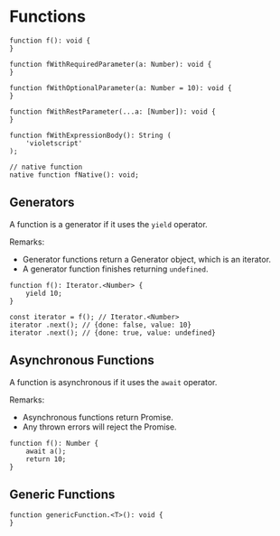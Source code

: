 # Functions

```
function f(): void {
}

function fWithRequiredParameter(a: Number): void {
}

function fWithOptionalParameter(a: Number = 10): void {
}

function fWithRestParameter(...a: [Number]): void {
}

function fWithExpressionBody(): String (
	'violetscript'
);

// native function
native function fNative(): void;
```

## Generators

A function is a generator if it uses the `yield` operator.

Remarks:

- Generator functions return a Generator object, which is an iterator.
- A generator function finishes returning `undefined`.

```
function f(): Iterator.<Number> {
	yield 10;
}

const iterator = f(); // Iterator.<Number>
iterator .next(); // {done: false, value: 10}
iterator .next(); // {done: true, value: undefined}
```

## Asynchronous Functions

A function is asynchronous if it uses the `await` operator.

Remarks:

- Asynchronous functions return Promise.
- Any thrown errors will reject the Promise.

```
function f(): Number {
	await a();
	return 10;
}
```

## Generic Functions

```
function genericFunction.<T>(): void {
}
```
